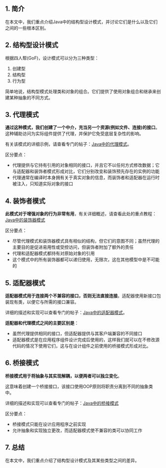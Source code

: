 ## 1. 简介

在本文中，我们重点介绍Java中的结构型设计模式，并讨论它们是什么以及它们之间的一些根本区别。

## 2. 结构型设计模式

根据四人帮(GoF)，设计模式可以分为三种类型：

1.  创建型
2.  结构型
3.  行为型

简单地说，结构型模式处理类和对象的组合。它们提供了使用对象组合和继承来创建某种抽象的不同方式。

## 3. 代理模式

**通过这种模式，我们创建了一个中介，充当另一个资源(例如文件、连接)的接口**。这种辅助访问为实际组件提供了代理，并保护它免受底层复杂性的影响。

有关该模式的详细示例，请查看专门的帖子：[Java中的代理模式](Java中的代理模式.md)。

区分要点：

-   代理提供与它持有引用的对象相同的接口，并且它不以任何方式修改数据；它与适配器和装饰者模式形成对比，它们分别改变和装饰预先存在的实例的功能
-   代理通常在编译时本身拥有关于真实对象的信息，而装饰者和适配器在运行时被注入，只知道实际对象的接口

## 4. 装饰者模式

**此模式对于增强对象的行为非常有用**，有关详细概述，请查看此处的重点教程：[Java中的装饰器模式](Java中的装饰器模式.md)

区分要点：

-   尽管代理模式和装饰器模式具有相似的结构，但它们的意图不同；虽然代理的主要目的是促进易用性或受控访问，但装饰者附加了额外的责任
-   代理和适配器模式都持有对原始对象的引用
-   这个模式中的所有装饰器都可以递归使用，无限次，这在其他模型中是不可能的

## 5. 适配器模式

**适配器模式用于连接两个不兼容的接口，否则无法直接连接**。适配器使用新接口包装现有类，以便它与所需的接口兼容。

详细的描述和实现可以查看专门的帖子：[Java中的适配器模式](Java中的适配器模式.md)。

**适配器和代理模式之间的主要区别是**：

-   虽然代理提供相同的接口，但适配器提供与其客户端兼容的不同接口
-   适配器模式是在应用程序组件设计完成后使用的，这样我们就可以在不修改源代码的情况下使用它们，这与在设计组件之前使用的桥接模式形成对比。

## 6. 桥接模式

**桥接模式用于将抽象与其实现解耦，以便两者可以独立变化**。

这意味着创建一个桥接接口，该接口使用OOP原则将职责分离到不同的抽象类中。

详细的描述和实现可以查看专门的帖子：[Java中的桥接模式](Java中的桥接模式.md)

区分要点：

-   桥接模式只能在设计应用程序之前实现
-   允许抽象和实现独立更改，而适配器模式使不兼容的类可以协同工作

## 7. 总结

在本文中，我们重点介绍了结构型设计模式及其某些类型之间的差异。